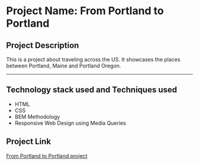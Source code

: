 # Project Name: From Portland to Portland

## Project Description

This is a project about traveling across the US. It showcases the places between Portland, Maine and Portland Oregon.

---

## Technology stack used and Techniques used

- HTML
- CSS
- BEM Methodology
- Responsive Web Design using Media Queries

## Project Link

[From Portland to Portland project](https://darkarnold.github.io/From_Portland_to_Portland_Travel_Site/)
